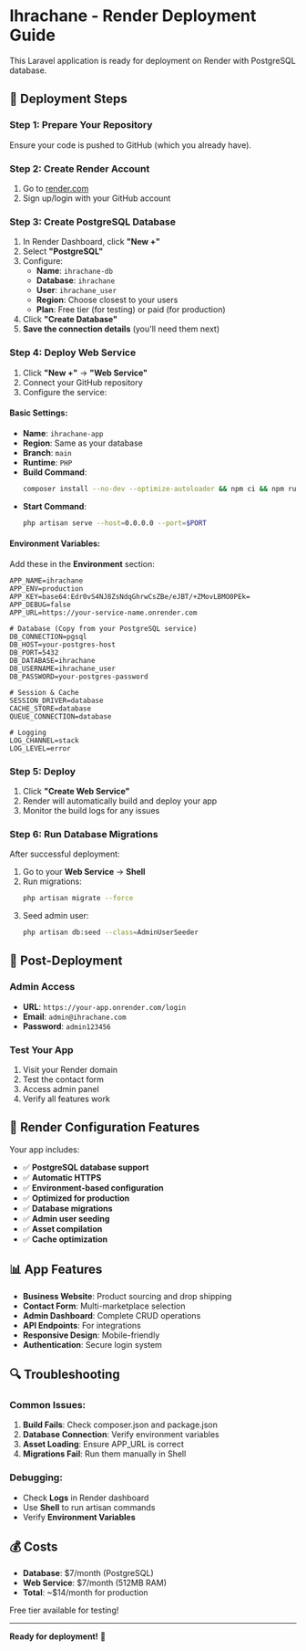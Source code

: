 # Ihrachane - Render Deployment Guide

This Laravel application is ready for deployment on Render with PostgreSQL database.

## 🚀 Deployment Steps

### Step 1: Prepare Your Repository
Ensure your code is pushed to GitHub (which you already have).

### Step 2: Create Render Account
1. Go to [render.com](https://render.com)
2. Sign up/login with your GitHub account

### Step 3: Create PostgreSQL Database
1. In Render Dashboard, click **"New +"**
2. Select **"PostgreSQL"**
3. Configure:
   - **Name**: `ihrachane-db`
   - **Database**: `ihrachane`
   - **User**: `ihrachane_user`
   - **Region**: Choose closest to your users
   - **Plan**: Free tier (for testing) or paid (for production)
4. Click **"Create Database"**
5. **Save the connection details** (you'll need them next)

### Step 4: Deploy Web Service
1. Click **"New +"** → **"Web Service"**
2. Connect your GitHub repository
3. Configure the service:

#### Basic Settings:
- **Name**: `ihrachane-app`
- **Region**: Same as your database
- **Branch**: `main`
- **Runtime**: `PHP`
- **Build Command**: 
  ```bash
  composer install --no-dev --optimize-autoloader && npm ci && npm run build
  ```
- **Start Command**: 
  ```bash
  php artisan serve --host=0.0.0.0 --port=$PORT
  ```

#### Environment Variables:
Add these in the **Environment** section:

```env
APP_NAME=ihrachane
APP_ENV=production
APP_KEY=base64:Edr0vS4NJ8ZsNdqGhrwCsZBe/eJBT/+ZMovLBMO0PEk=
APP_DEBUG=false
APP_URL=https://your-service-name.onrender.com

# Database (Copy from your PostgreSQL service)
DB_CONNECTION=pgsql
DB_HOST=your-postgres-host
DB_PORT=5432
DB_DATABASE=ihrachane
DB_USERNAME=ihrachane_user
DB_PASSWORD=your-postgres-password

# Session & Cache
SESSION_DRIVER=database
CACHE_STORE=database
QUEUE_CONNECTION=database

# Logging
LOG_CHANNEL=stack
LOG_LEVEL=error
```

### Step 5: Deploy
1. Click **"Create Web Service"**
2. Render will automatically build and deploy your app
3. Monitor the build logs for any issues

### Step 6: Run Database Migrations
After successful deployment:

1. Go to your **Web Service** → **Shell**
2. Run migrations:
   ```bash
   php artisan migrate --force
   ```
3. Seed admin user:
   ```bash
   php artisan db:seed --class=AdminUserSeeder
   ```

## 🎉 Post-Deployment

### Admin Access
- **URL**: `https://your-app.onrender.com/login`
- **Email**: `admin@ihrachane.com`
- **Password**: `admin123456`

### Test Your App
1. Visit your Render domain
2. Test the contact form
3. Access admin panel
4. Verify all features work

## 🔧 Render Configuration Features

Your app includes:
- ✅ **PostgreSQL database support**
- ✅ **Automatic HTTPS**
- ✅ **Environment-based configuration**
- ✅ **Optimized for production**
- ✅ **Database migrations**
- ✅ **Admin user seeding**
- ✅ **Asset compilation**
- ✅ **Cache optimization**

## 📊 App Features

- **Business Website**: Product sourcing and drop shipping
- **Contact Form**: Multi-marketplace selection
- **Admin Dashboard**: Complete CRUD operations
- **API Endpoints**: For integrations
- **Responsive Design**: Mobile-friendly
- **Authentication**: Secure login system

## 🔍 Troubleshooting

### Common Issues:

1. **Build Fails**: Check composer.json and package.json
2. **Database Connection**: Verify environment variables
3. **Asset Loading**: Ensure APP_URL is correct
4. **Migrations Fail**: Run them manually in Shell

### Debugging:
- Check **Logs** in Render dashboard
- Use **Shell** to run artisan commands
- Verify **Environment Variables**

## 💰 Costs

- **Database**: $7/month (PostgreSQL)
- **Web Service**: $7/month (512MB RAM)
- **Total**: ~$14/month for production

Free tier available for testing!

---

**Ready for deployment!** 🚀
